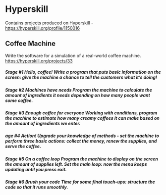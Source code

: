 # Hyperskill

Contains projects produced on Hyperskill - https://hyperskill.org/profile/1150016

## Coffee Machine

Write the software for a simulation of a real-world coffee machine. https://hyperskill.org/projects/33
 
#####  Stage #1 Hello, coffee! Write a program that puts basic information on the screen: give the machine a chance to tell the customers what it’s doing!
 
#####  Stage #2 Machines have needs Program the machine to calculate the amount of ingredients it needs depending on how many people want some coffee.
 
#####  Stage #3 Enough coffee for everyone Working with conditions, program the machine to estimate how many creamy coffees it can make based on the amount of ingredients we enter.
 
##### age #4 Action! Upgrade your knowledge of methods - set the machine to perform three basic actions: collect the money, renew the supplies, and serve the coffee.
 
##### Stage #5 On a coffee loop Program the machine to display on the screen the amount of supplies left. Set the main loop: now the menu keeps updating until you press exit.
 
 ##### Stage #6 Brush your code Time for some final touch-ups: structure the code so that it runs smoothly.
 